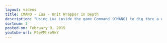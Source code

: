 ```yaml
---
layout: videos
title: CMANO - Lua - Unit Wrapper in Depth
description: "Using Lua inside the game Command (CMANO) to dig thru a unit wrapper."
sortnum: 3
posted-on: February 9, 2019
youtube-url: F5eVMhro9kY
---
```

